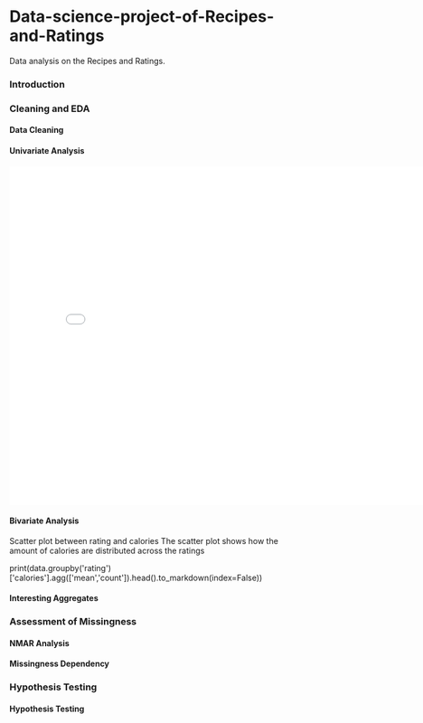 # Data-science-project-of-Recipes-and-Ratings
Data analysis on the Recipes and Ratings. 

### Introduction 




### Cleaning and EDA
#### Data Cleaning



#### Univariate Analysis
<iframe src="assets/rating histogram.html" width=800 height=600 frameBorder=0></iframe>

#### Bivariate Analysis

Scatter plot between rating and calories
The scatter plot shows how the amount of calories are distributed across the ratings 

print(data.groupby('rating')['calories'].agg(['mean','count']).head().to_markdown(index=False))









#### Interesting Aggregates










### Assessment of Missingness
#### NMAR Analysis



#### Missingness Dependency


### Hypothesis Testing

#### Hypothesis Testing
